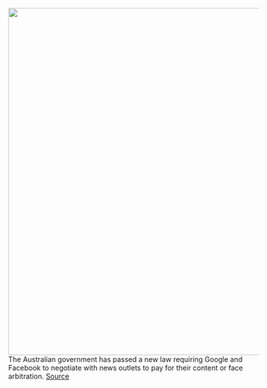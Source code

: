 <img src='https://cdn.vox-cdn.com/thumbor/QW4ES5mPLFQwhnAq7JG1gJHB-FI=/0x0:2040x1360/1200x800/filters:focal(857x517:1183x843)/cdn.vox-cdn.com/uploads/chorus_image/image/68871552/acastro_180508_1777_google_IO_0002.0.jpg' width='700px' /><br/>
The Australian government has passed a new law requiring Google and Facebook to negotiate with news outlets to pay for their content or face arbitration.
<a href='https://www.theverge.com/2021/2/24/22283777/australia-new-media-bargaining-code-facebook-google-paying-news'> Source <a/>
